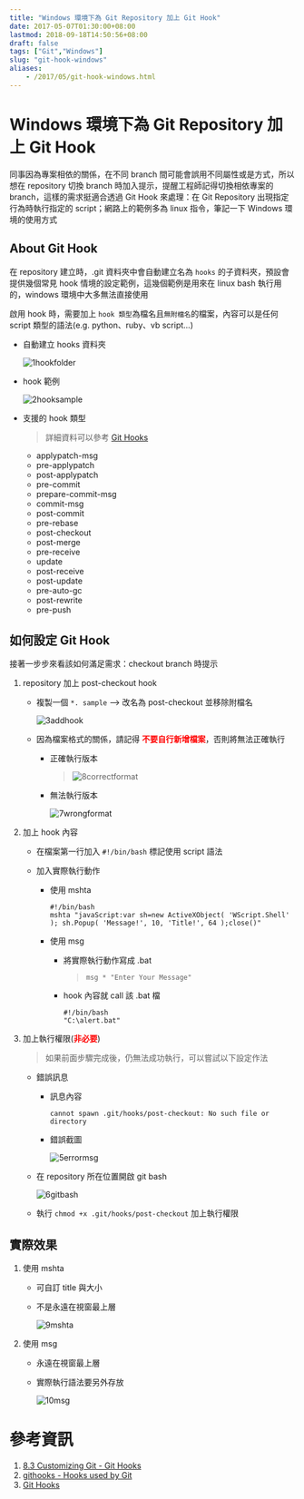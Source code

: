```yaml
---
title: "Windows 環境下為 Git Repository 加上 Git Hook"
date: 2017-05-07T01:30:00+08:00
lastmod: 2018-09-18T14:50:56+08:00
draft: false
tags: ["Git","Windows"]
slug: "git-hook-windows"
aliases:
    - /2017/05/git-hook-windows.html
---
```

# Windows 環境下為 Git Repository 加上 Git Hook
同事因為專案相依的關係，在不同 branch 間可能會誤用不同屬性或是方式，所以想在 repository 切換 branch 時加入提示，提醒工程師記得切換相依專案的 branch，這樣的需求挺適合透過 Git Hook 來處理：在 Git Repository 出現指定行為時執行指定的 script；網路上的範例多為 linux 指令，筆記一下 Windows 環境的使用方式

## About Git Hook

在 repository 建立時，.git 資料夾中會自動建立名為 `hooks` 的子資料夾，預設會提供幾個常見 hook 情境的設定範例，這幾個範例是用來在 linux bash 執行用的，windows 環境中大多無法直接使用

啟用 hook 時，需要加上 `hook 類型`為檔名且`無附檔名`的檔案，內容可以是任何 script 類型的語法(e.g. python、ruby、vb script...)

*   自動建立 hooks 資料夾

    ![1hookfolder](https://cloud.githubusercontent.com/assets/3851540/25749070/ccaba326-31df-11e7-8ee3-8681f1108156.png)

*   hook 範例

    ![2hooksample](https://cloud.githubusercontent.com/assets/3851540/25749075/ccd41b58-31df-11e7-8f31-d0880c41929a.png)

*   支援的 hook 類型

    > 詳細資料可以參考 [Git Hooks](http://githooks.com/)

    *   applypatch-msg
    *   pre-applypatch
    *   post-applypatch
    *   pre-commit
    *   prepare-commit-msg
    *   commit-msg
    *   post-commit
    *   pre-rebase
    *   post-checkout
    *   post-merge
    *   pre-receive
    *   update
    *   post-receive
    *   post-update
    *   pre-auto-gc
    *   post-rewrite
    *   pre-push



## 如何設定 Git Hook

接著一步步來看該如何滿足需求：checkout branch 時提示

1.  repository 加上 post-checkout hook


    *   複製一個 `*. sample` --> 改名為 post-checkout 並移除附檔名

        ![3addhook](https://cloud.githubusercontent.com/assets/3851540/25749076/ccd6d12c-31df-11e7-9e36-9cf4191f8d7c.png)

    *   因為檔案格式的關係，請記得 <span style="color:red">**不要自行新增檔案**</span>，否則將無法正確執行

        *   正確執行版本

            > ![8correctformat](https://cloud.githubusercontent.com/assets/3851540/25749071/ccae74fc-31df-11e7-9809-bc8d1af49eb8.png)

        *   無法執行版本

            ![7wrongformat](https://cloud.githubusercontent.com/assets/3851540/25749069/ccaaf1ba-31df-11e7-9170-9df64cc69173.png)

2.  加上 hook 內容


    *   在檔案第一行加入 `#!/bin/bash` 標記使用 script 語法
    *   加入實際執行動作

        *   使用 mshta

            ```
            #!/bin/bash
            mshta "javaScript:var sh=new ActiveXObject( 'WScript.Shell' ); sh.Popup( 'Message!', 10, 'Title!', 64 );close()"
            ```

        *   使用 msg

            *   將實際執行動作寫成 .bat

                > `msg * "Enter Your Message"`

            *   hook 內容就 call 該 .bat 檔

                ```
                #!/bin/bash
                "C:\alert.bat"
                ```

3.  加上執行權限(<span style="color:red">**非必要**</span>)

    > 如果前面步驟完成後，仍無法成功執行，可以嘗試以下設定作法

    *  錯誤訊息

        - 訊息內容
            
            ```
            cannot spawn .git/hooks/post-checkout: No such file or directory
            ```
        - 錯誤截圖
            
            ![5errormsg](https://cloud.githubusercontent.com/assets/3851540/25749074/ccd3f3e4-31df-11e7-9a19-6b875c67df0e.png)

    * 在 repository 所在位置開啟 git bash

        ![6gitbash](https://cloud.githubusercontent.com/assets/3851540/25749072/ccaf7a0a-31df-11e7-9ed1-dcb5e33fc7f4.png)

    * 執行 `chmod +x .git/hooks/post-checkout` 加上執行權限

## 實際效果

1.  使用 mshta


    *   可自訂 title 與大小
    *   不是永遠在視窗最上層

        ![9mshta](https://cloud.githubusercontent.com/assets/3851540/25749068/ccaa30cc-31df-11e7-9106-c2c60f2b9859.png)

2.  使用 msg


    *   永遠在視窗最上層
    *   實際執行語法要另外存放

        ![10msg](https://cloud.githubusercontent.com/assets/3851540/25749067/cca8121a-31df-11e7-8bb2-071ce5712ec9.png)

# 參考資訊

1.  [8.3 Customizing Git - Git Hooks](https://git-scm.com/book/zh-tw/v2/Customizing-Git-Git-Hooks)
2.  [githooks - Hooks used by Git](https://git-scm.com/docs/githooks)
3.  [Git Hooks](http://githooks.com/)
